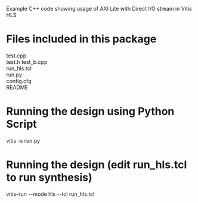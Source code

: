 Example C++ code showing usage of AXI Lite with Direct I/O stream in Vitis HLS

Files included in this package
==================================================

test.cpp  
test.h
test_b.cpp  
run_hls.tcl  
run.py  
config.cfg  
README  

Running the design using Python Script 
=================================================
vitis -s run.py

Running the design (edit run_hls.tcl to run synthesis)
=================================================
vitis-run --mode hls --tcl run_hls.tcl